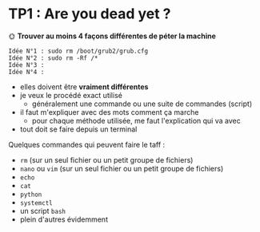 # TP1 : Are you dead yet ?

🌞 **Trouver au moins 4 façons différentes de péter la machine**

```
Idée N°1 : sudo rm /boot/grub2/grub.cfg
Idée N°2 : sudo rm -Rf /*
Idée N°3 : 
Idée N°4 : 
```

- elles doivent être **vraiment différentes**
- je veux le procédé exact utilisé
  - généralement une commande ou une suite de commandes (script)
- il faut m'expliquer avec des mots comment ça marche
  - pour chaque méthode utilisée, me faut l'explication qui va avec
- tout doit se faire depuis un terminal

Quelques commandes qui peuvent faire le taff :

- `rm` (sur un seul fichier ou un petit groupe de fichiers)
- `nano` ou `vim` (sur un seul fichier ou un petit groupe de fichiers)
- `echo`
- `cat`
- `python`
- `systemctl`
- un script `bash`
- plein d'autres évidemment

